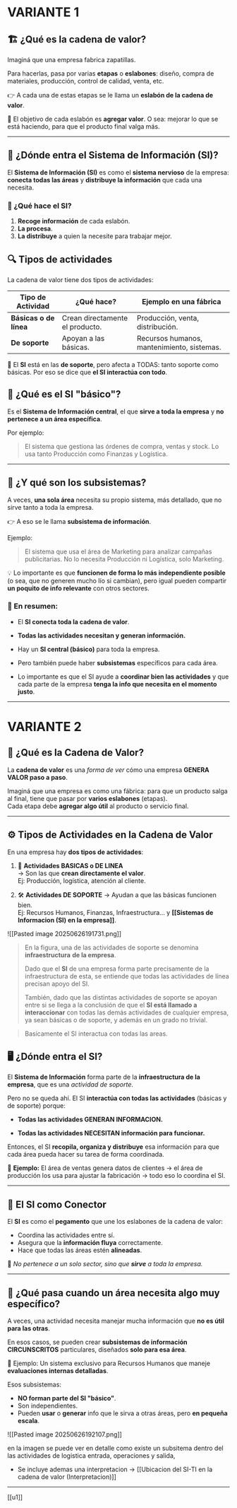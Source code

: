 # VARIANTE 1
## 🏗️ ¿Qué es la **cadena de valor**?

Imaginá que una empresa fabrica zapatillas.

Para hacerlas, pasa por varias **etapas** o **eslabones**: diseño, compra de materiales, producción, control de calidad, venta, etc.

👉 A cada una de estas etapas se le llama un **eslabón de la cadena de valor**.

🧠 El objetivo de cada eslabón es **agregar valor**. O sea: mejorar lo que se está haciendo, para que el producto final valga más.

---

## 🧠 ¿Dónde entra el Sistema de Información (SI)?

El **Sistema de Información (SI)** es como el **sistema nervioso** de la empresa: **conecta todas las áreas** y **distribuye la información** que cada una necesita.

### 🔁 ¿Qué hace el SI?
1. **Recoge información** de cada eslabón.
2. **La procesa**.    
3. **La distribuye** a quien la necesite para trabajar mejor.
    

## 🔍 Tipos de actividades

La cadena de valor tiene dos tipos de actividades:

|Tipo de Actividad|¿Qué hace?|Ejemplo en una fábrica|
|---|---|---|
|**Básicas o de línea**|Crean directamente el producto.|Producción, venta, distribución.|
|**De soporte**|Apoyan a las básicas.|Recursos humanos, mantenimiento, sistemas.|

📌 El **SI** está en las **de soporte**, pero afecta a TODAS: tanto soporte como básicas. Por eso se dice que **el SI interactúa con todo**.


## 🧩 ¿Qué es el SI "básico"?

Es el **Sistema de Información central**, el que **sirve a toda la empresa** y **no pertenece a un área específica**.

Por ejemplo:

> El sistema que gestiona las órdenes de compra, ventas y stock. Lo usa tanto Producción como Finanzas y Logística.

---

## 🧩 ¿Y qué son los subsistemas?

A veces, **una sola área** necesita su propio sistema, más detallado, que no sirve tanto a toda la empresa.

👉 A eso se le llama **subsistema de información**.

Ejemplo:

> El sistema que usa el área de Marketing para analizar campañas publicitarias. No lo necesita Producción ni Logística, solo Marketing.

💡 Lo importante es que **funcionen de forma lo más independiente posible** (o sea, que no generen mucho lío si cambian), pero igual pueden compartir **un poquito de info relevante** con otros sectores.


### 🎯 En resumen:

- El **SI conecta toda la cadena de valor**.
    
- **Todas las actividades necesitan y generan información.**
    
- Hay un **SI central (básico)** para toda la empresa.
    
- Pero también puede haber **subsistemas** específicos para cada área.
    
- Lo importante es que el SI ayude a **coordinar bien las actividades** y que cada parte de la empresa **tenga la info que necesita en el momento justo**.
    


---
# VARIANTE 2

## 🧩 ¿Qué es la Cadena de Valor?

La **cadena de valor** es una *forma de ver* cómo una empresa **GENERA VALOR paso a paso**.

Imaginá que una empresa es como una fábrica: para que un producto salga al final, tiene que pasar por **varios eslabones** (etapas).  
Cada etapa debe **agregar algo útil** al producto o servicio final.

---

## ⚙️ Tipos de Actividades en la Cadena de Valor

En una empresa hay **dos tipos de actividades**:

1. 🔧 **Actividades BASICAS o DE LINEA**  
    → Son las que **crean directamente el valor**.  
    Ej: Producción, logística, atención al cliente.
    
2. 🛠️ **Actividades DE SOPORTE**
    → Ayudan a que las básicas funcionen bien.  
    Ej: Recursos Humanos, Finanzas, Infraestructura… y **[[Sistemas de Informacion (SI) en la empresa]]**.
    

![[Pasted image 20250626191731.png]]

> En la figura, una de las actividades de soporte se denomina **infraestructura** **de la empresa**. 
> 
> Dado que el **SI** de una empresa forma parte precisamente de la infraestructura de esta, se entiende que todas las actividades de línea precisan apoyo del SI. 
> 
> También, dado que las distintas actividades de soporte se apoyan entre si se llega a la conclusión de que el **SI está llamado a interaccionar** con todas las demás actividades de cualquier empresa, ya sean básicas o de soporte, y además en un grado no trivial.

> Basicamente el SI interactua con todas las areas.

## 🖥️ ¿Dónde entra el SI?

El **Sistema de Información** forma parte de la **infraestructura de la empresa**, que es una *actividad de soporte*.

Pero no se queda ahí. El SI **interactúa con todas las actividades** (básicas y de soporte) porque:

- **Todas las actividades GENERAN INFORMACION.**
    
- **Todas las actividades NECESITAN información para funcionar.**
    

Entonces, el SI **recopila, organiza y distribuye** esa información para que cada área pueda hacer su tarea de forma coordinada.

📌 **Ejemplo:** El área de ventas genera datos de clientes → el área de producción los usa para ajustar la fabricación → todo eso lo coordina el SI.

---

## 🔗 El SI como Conector

El **SI** es como el **pegamento** que une los eslabones de la cadena de valor:

- Coordina las actividades entre sí.
- Asegura que la **información fluya** correctamente.
- Hace que todas las áreas estén **alineadas**.

🧠 _No pertenece a un solo sector, sino que **sirve** a toda la empresa._

---

## 🧱 ¿Qué pasa cuando un área necesita algo muy específico?

A veces, una actividad necesita manejar mucha información que **no es útil para las otras**.

En esos casos, se pueden crear **subsistemas de información CIRCUNSCRITOS** particulares, diseñados **solo para esa área**.

📌 Ejemplo: Un sistema exclusivo para Recursos Humanos que maneje **evaluaciones internas detalladas**.

Esos subsistemas:

- **NO forman parte del SI "básico"**.
- Son independientes.
- Pueden **usar** o **generar** info que le sirva a otras áreas, pero **en pequeña escala**.

![[Pasted image 20250626192107.png]]

en la imagen se puede ver en detalle como existe un subsitema dentro del las actividades de logistica entrada, operaciones y salida, 


- Se incluye ademas una interpretacion -> [[Ubicacion del SI-TI en la cadena de valor (Interpretacion)]]

---


[[u1]]